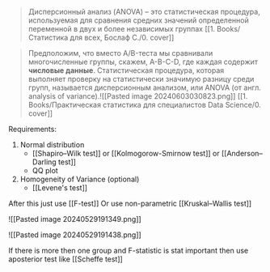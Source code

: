 > Дисперсионный анализ (ANOVA) – это статистическая процедура, используемая для сравнения средних значений определенной переменной в двух и более независимых группах 
> [[1. Books/Статистика для всех, Бослаф С./0. cover]]

> Предположим, что вместо A/B-теста мы сравнивали многочисленные группы, скажем, A-B-C-D, где каждая содержит **числовые данные**. Статистическая процедура, которая выполняет проверку на статистически значимую разницу среди групп, называется дисперсионным анализом, или ANOVA (от англ. analysis of variance).![[Pasted image 20240603030823.png]]
> [[1. Books/Практическая статистика для специалистов Data Science/0. cover]]


Requirements:
1. Normal distribution 
	- [[Shapiro–Wilk test]] or [[Kolmogorow-Smirnow test]] or [[Anderson–Darling test]]
	- QQ plot
2. Homogeneity of Variance (optional)
	- [[Levene's test]]  

After this just use [[F-test]]
Or use non-parametric [[Kruskal–Wallis test]]

![[Pasted image 20240529191349.png]]

![[Pasted image 20240529191438.png]]

If there is more then one group and F-statistic is stat important then use aposterior test like [[Scheffe test]]